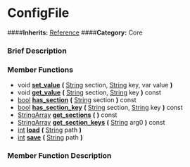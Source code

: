 #  ConfigFile  
####**Inherits:** [Reference](class_reference)
####**Category:** Core

###  Brief Description  


###  Member Functions 
  * void  **[set&#95;value](#set_value)**  **(** [String](class_string) section, [String](class_string) key, var value  **)**
  * void  **[get&#95;value](#get_value)**  **(** [String](class_string) section, [String](class_string) key  **)** const
  * [bool](class_bool)  **[has&#95;section](#has_section)**  **(** [String](class_string) section  **)** const
  * [bool](class_bool)  **[has&#95;section&#95;key](#has_section_key)**  **(** [String](class_string) section, [String](class_string) key  **)** const
  * [StringArray](class_stringarray)  **[get&#95;sections](#get_sections)**  **(** **)** const
  * [StringArray](class_stringarray)  **[get&#95;section&#95;keys](#get_section_keys)**  **(** [String](class_string) arg0  **)** const
  * [int](class_int)  **[load](#load)**  **(** [String](class_string) path  **)**
  * [int](class_int)  **[save](#save)**  **(** [String](class_string) path  **)**

###  Member Function Description  
